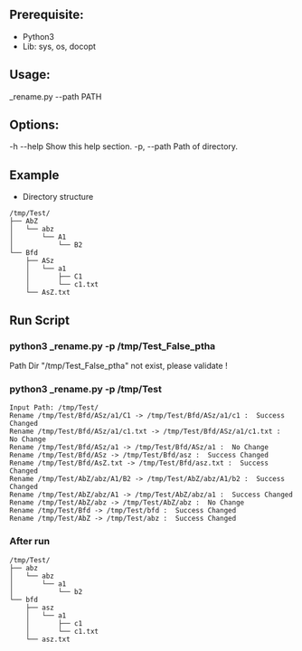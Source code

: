 ## Prerequisite:

 - Python3
 - Lib: sys, os, docopt

## Usage:
  _rename.py --path PATH

## Options:
  -h --help     Show this help section.
  -p, --path     Path of directory.


## Example 
* Directory structure 
```
/tmp/Test/
├── AbZ
│   └── abz
│       └── A1
│           └── B2
└── Bfd
    ├── ASz
    │   └── a1
    │       ├── C1
    │       └── c1.txt
    └── AsZ.txt

```

## Run Script 

### python3 _rename.py -p /tmp/Test_False_ptha
Path Dir "/tmp/Test_False_ptha" not exist, please validate !

### python3 _rename.py -p /tmp/Test
```
Input Path: /tmp/Test/
Rename /tmp/Test/Bfd/ASz/a1/C1 -> /tmp/Test/Bfd/ASz/a1/c1 :  Success Changed
Rename /tmp/Test/Bfd/ASz/a1/c1.txt -> /tmp/Test/Bfd/ASz/a1/c1.txt :  No Change
Rename /tmp/Test/Bfd/ASz/a1 -> /tmp/Test/Bfd/ASz/a1 :  No Change
Rename /tmp/Test/Bfd/ASz -> /tmp/Test/Bfd/asz :  Success Changed
Rename /tmp/Test/Bfd/AsZ.txt -> /tmp/Test/Bfd/asz.txt :  Success Changed
Rename /tmp/Test/AbZ/abz/A1/B2 -> /tmp/Test/AbZ/abz/A1/b2 :  Success Changed
Rename /tmp/Test/AbZ/abz/A1 -> /tmp/Test/AbZ/abz/a1 :  Success Changed
Rename /tmp/Test/AbZ/abz -> /tmp/Test/AbZ/abz :  No Change
Rename /tmp/Test/Bfd -> /tmp/Test/bfd :  Success Changed
Rename /tmp/Test/AbZ -> /tmp/Test/abz :  Success Changed

```
### After run
```
/tmp/Test/
├── abz
│   └── abz
│       └── a1
│           └── b2
└── bfd
    ├── asz
    │   └── a1
    │       ├── c1
    │       └── c1.txt
    └── asz.txt
```
